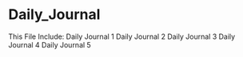 # Daily_Journal

This File Include: 
Daily Journal 1
Daily Journal 2
Daily Journal 3
Daily Journal 4
Daily Journal 5
